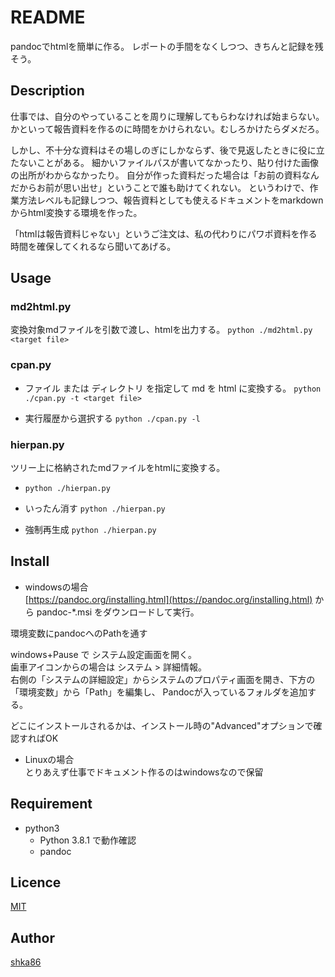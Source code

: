 README
====

pandocでhtmlを簡単に作る。
レポートの手間をなくしつつ、きちんと記録を残そう。

## Description

仕事では、自分のやっていることを周りに理解してもらわなければ始まらない。  
かといって報告資料を作るのに時間をかけられない。むしろかけたらダメだろ。  

しかし、不十分な資料はその場しのぎにしかならず、後で見返したときに役に立たないことがある。
細かいファイルパスが書いてなかったり、貼り付けた画像の出所がわからなかったり。
自分が作った資料だった場合は「お前の資料なんだからお前が思い出せ」ということで誰も助けてくれない。
というわけで、作業方法レベルも記録しつつ、報告資料としても使えるドキュメントをmarkdownからhtml変換する環境を作った。

「htmlは報告資料じゃない」というご注文は、私の代わりにパワポ資料を作る時間を確保してくれるなら聞いてあげる。

## Usage


### md2html.py
変換対象mdファイルを引数で渡し、htmlを出力する。
`python ./md2html.py <target file>`


### cpan.py 
- ファイル または ディレクトリ を指定して md を html に変換する。
`python ./cpan.py -t <target file>`

- 実行履歴から選択する
`python ./cpan.py -l`


### hierpan.py
ツリー上に格納されたmdファイルをhtmlに変換する。

- `python ./hierpan.py`

- いったん消す `python ./hierpan.py`

- 強制再生成 `python ./hierpan.py`


## Install

- windowsの場合  
[https://pandoc.org/installing.html](https://pandoc.org/installing.html) から
pandoc-*.msi をダウンロードして実行。

環境変数にpandocへのPathを通す

windows+Pause で システム設定画面を開く。  
歯車アイコンからの場合は システム > 詳細情報。  
右側の「システムの詳細設定」からシステムのプロパティ画面を開き、下方の「環境変数」から「Path」を編集し、
Pandocが入っているフォルダを追加する。  

どこにインストールされるかは、インストール時の"Advanced"オプションで確認すればOK

- Linuxの場合  
    とりあえず仕事でドキュメント作るのはwindowsなので保留




## Requirement
- python3  
    - Python 3.8.1 で動作確認
    - pandoc

## Licence

[MIT](https://github.com/shka86/foo/blob/master/LICENCE)

## Author

[shka86](https://github.com/shka86)
